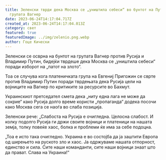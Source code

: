 ```yaml
---
title: Зеленски тврди дека Москва се „уништила себеси“ во бунтот на Путин и
  групата Вагнер
date: 2023-06-24T14:17:04.717Z
created_at: 2023-06-24T14:17:04.013Z
category: свет
featured: true
featuredImage: ../img/zelenio.png.webp
author: Гоце Кически
---
```

Зеленски се осврна на бунтот на групата Вагнер против Русија и Владимир Путин, бидејќи тврдеше дека Москва се „уништила себеси“ поради изборот на „патот на злото“.

Тоа се случува кога платеничката група на Евгениј Пригожин се сврте против Владимир Путин поради тврдењата дека Русија цели на војниците на Вагнер по критиките за ресурсите во Бахмут.

Украинскиот претседател смета дека „ниту една лага не може да сокрие“ како Русија долго време користи „пропаганда“ додека посочи како Москва сега се наоѓа во слаба позиција.

Зеленски рече: „Слабоста на Русија е очигледна. Целосна слабост. И колку подолго Русија ги држи своите војници и платеници на нашата земја, толку повеќе хаос, болка и проблеми ќе има за себе подоцна.

„Тоа е исто така очигледно. Украина е во состојба да ја заштити Европа од ширењето на руското зло и хаос. Ја одржуваме нашата отпорност, единство и сила. Сите наши команданти, сите наши војници знаат што да прават. Слава на Украина!“